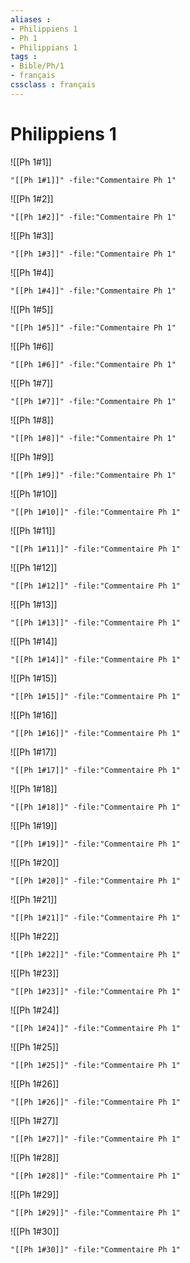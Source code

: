 ```yaml
---
aliases : 
- Philippiens 1
- Ph 1
- Philippians 1
tags : 
- Bible/Ph/1
- français
cssclass : français
---
```


# Philippiens 1

![[Ph 1#1]]

```query
"[[Ph 1#1]]" -file:"Commentaire Ph 1"
```

![[Ph 1#2]]

```query
"[[Ph 1#2]]" -file:"Commentaire Ph 1"
```

![[Ph 1#3]]

```query
"[[Ph 1#3]]" -file:"Commentaire Ph 1"
```

![[Ph 1#4]]

```query
"[[Ph 1#4]]" -file:"Commentaire Ph 1"
```

![[Ph 1#5]]

```query
"[[Ph 1#5]]" -file:"Commentaire Ph 1"
```

![[Ph 1#6]]

```query
"[[Ph 1#6]]" -file:"Commentaire Ph 1"
```

![[Ph 1#7]]

```query
"[[Ph 1#7]]" -file:"Commentaire Ph 1"
```

![[Ph 1#8]]

```query
"[[Ph 1#8]]" -file:"Commentaire Ph 1"
```

![[Ph 1#9]]

```query
"[[Ph 1#9]]" -file:"Commentaire Ph 1"
```

![[Ph 1#10]]

```query
"[[Ph 1#10]]" -file:"Commentaire Ph 1"
```

![[Ph 1#11]]

```query
"[[Ph 1#11]]" -file:"Commentaire Ph 1"
```

![[Ph 1#12]]

```query
"[[Ph 1#12]]" -file:"Commentaire Ph 1"
```

![[Ph 1#13]]

```query
"[[Ph 1#13]]" -file:"Commentaire Ph 1"
```

![[Ph 1#14]]

```query
"[[Ph 1#14]]" -file:"Commentaire Ph 1"
```

![[Ph 1#15]]

```query
"[[Ph 1#15]]" -file:"Commentaire Ph 1"
```

![[Ph 1#16]]

```query
"[[Ph 1#16]]" -file:"Commentaire Ph 1"
```

![[Ph 1#17]]

```query
"[[Ph 1#17]]" -file:"Commentaire Ph 1"
```

![[Ph 1#18]]

```query
"[[Ph 1#18]]" -file:"Commentaire Ph 1"
```

![[Ph 1#19]]

```query
"[[Ph 1#19]]" -file:"Commentaire Ph 1"
```

![[Ph 1#20]]

```query
"[[Ph 1#20]]" -file:"Commentaire Ph 1"
```

![[Ph 1#21]]

```query
"[[Ph 1#21]]" -file:"Commentaire Ph 1"
```

![[Ph 1#22]]

```query
"[[Ph 1#22]]" -file:"Commentaire Ph 1"
```

![[Ph 1#23]]

```query
"[[Ph 1#23]]" -file:"Commentaire Ph 1"
```

![[Ph 1#24]]

```query
"[[Ph 1#24]]" -file:"Commentaire Ph 1"
```

![[Ph 1#25]]

```query
"[[Ph 1#25]]" -file:"Commentaire Ph 1"
```

![[Ph 1#26]]

```query
"[[Ph 1#26]]" -file:"Commentaire Ph 1"
```

![[Ph 1#27]]

```query
"[[Ph 1#27]]" -file:"Commentaire Ph 1"
```

![[Ph 1#28]]

```query
"[[Ph 1#28]]" -file:"Commentaire Ph 1"
```

![[Ph 1#29]]

```query
"[[Ph 1#29]]" -file:"Commentaire Ph 1"
```

![[Ph 1#30]]

```query
"[[Ph 1#30]]" -file:"Commentaire Ph 1"
```

